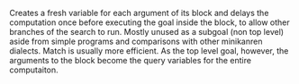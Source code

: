 Creates a fresh variable for each argument of its block and delays the computation once before executing the goal inside the block, to allow other branches of the search to run. Mostly unused as a subgoal (non top level) aside from simple programs and comparisons with other minikanren dialects. Match is usually more efficient. As the top level goal, however, the arguments to the block become the query variables for the entire computaiton.